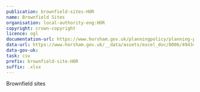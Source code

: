 ```yaml
---
publication: brownfield-sites-HOR
name: Brownfield Sites
organisation: local-authority-eng:HOR
copyright: crown-copyright
licence: ogl
documentation-url: https://www.horsham.gov.uk/planningpolicy/planning-policy/housing-land-availability/brownfield-land-register
data-url: https://www.horsham.gov.uk/__data/assets/excel_doc/0006/49434/horsham_brownfieldregister_2017-12-31_rev1a.xlsx
data-gov-uk: 
task: csv
prefix: brownfield-site-HOR
suffix: .xlsx
---
```


Brownfield sites

